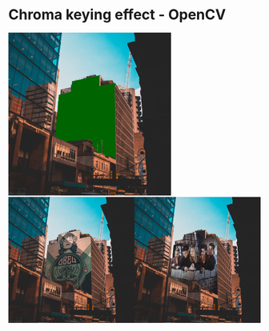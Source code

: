 # Chroma keying effect - OpenCV





<img src="john_green.png" style="zoom: 67%;" />



<img src="col1.png" style="zoom: 67%;" />